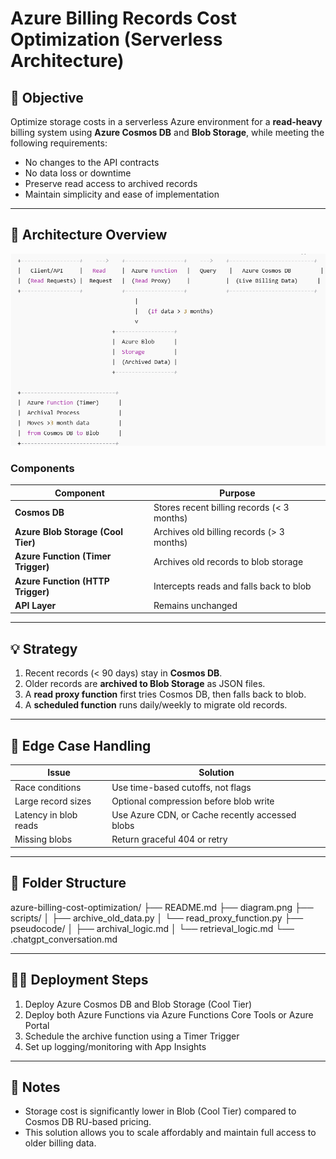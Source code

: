 # Azure Billing Records Cost Optimization (Serverless Architecture)

## 🚀 Objective

Optimize storage costs in a serverless Azure environment for a **read-heavy** billing system using **Azure Cosmos DB** and **Blob Storage**, while meeting the following requirements:

- No changes to the API contracts
- No data loss or downtime
- Preserve read access to archived records
- Maintain simplicity and ease of implementation

---

## 🧱 Architecture Overview

![Architecture Diagram](diagram.png)

### Components

| Component | Purpose |
|----------|---------|
| **Cosmos DB** | Stores recent billing records (< 3 months) |
| **Azure Blob Storage (Cool Tier)** | Archives old billing records (> 3 months) |
| **Azure Function (Timer Trigger)** | Archives old records to blob storage |
| **Azure Function (HTTP Trigger)** | Intercepts reads and falls back to blob |
| **API Layer** | Remains unchanged |

---

## 💡 Strategy

1. Recent records (< 90 days) stay in **Cosmos DB**.
2. Older records are **archived to Blob Storage** as JSON files.
3. A **read proxy function** first tries Cosmos DB, then falls back to blob.
4. A **scheduled function** runs daily/weekly to migrate old records.

---

## 🧪 Edge Case Handling

| Issue | Solution |
|------|----------|
| Race conditions | Use time-based cutoffs, not flags |
| Large record sizes | Optional compression before blob write |
| Latency in blob reads | Use Azure CDN, or Cache recently accessed blobs |
| Missing blobs | Return graceful 404 or retry |

---

## 📁 Folder Structure

azure-billing-cost-optimization/
├── README.md
├── diagram.png
├── scripts/
│ ├── archive_old_data.py
│ └── read_proxy_function.py
├── pseudocode/
│ ├── archival_logic.md
│ └── retrieval_logic.md
└── .chatgpt_conversation.md


---

## 🧑‍💻 Deployment Steps

1. Deploy Azure Cosmos DB and Blob Storage (Cool Tier)
2. Deploy both Azure Functions via Azure Functions Core Tools or Azure Portal
3. Schedule the archive function using a Timer Trigger
4. Set up logging/monitoring with App Insights

---

## 📎 Notes

- Storage cost is significantly lower in Blob (Cool Tier) compared to Cosmos DB RU-based pricing.
- This solution allows you to scale affordably and maintain full access to older billing data.

